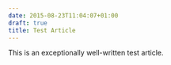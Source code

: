 ```yaml
---
date: 2015-08-23T11:04:07+01:00
draft: true
title: Test Article
---
```


This is an exceptionally well-written test article.
